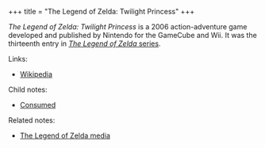 +++
title = "The Legend of Zelda: Twilight Princess"
+++

*The Legend of Zelda: Twilight Princess* is a 2006 action-adventure game developed and published by Nintendo for the GameCube and Wii. It was the thirteenth entry in [*The Legend of Zelda* series](@/notes/The_Legend_of_Zelda_media.md).

Links:

- [Wikipedia](https://en.wikipedia.org/wiki/The_Legend_of_Zelda:_Twilight_Princess)

Child notes:

- [Consumed](@/notes/The_Legend_of_Zelda_Twilight_Princess/Consumed.md)

Related notes:

- [The Legend of Zelda media](@/notes/The_Legend_of_Zelda_media.md)
